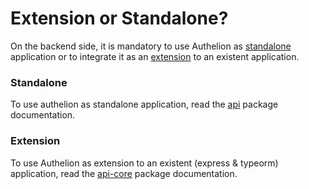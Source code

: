 # Extension or Standalone?

On the backend side, it is mandatory to use Authelion as [standalone](#standalone) application or to integrate it as an [extension](#extension) to an existent
application.

### Standalone

To use authelion as standalone application, read the [api](../packages/api/index.md) package documentation.

### Extension

To use Authelion as extension to an existent (express & typeorm) application, read the [api-core](../packages/api-core/index.md) package documentation.
